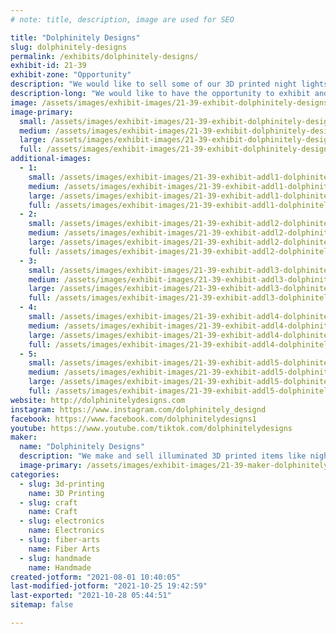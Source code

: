 ```yaml
---
# note: title, description, image are used for SEO

title: "Dolphinitely Designs"
slug: dolphinitely-designs
permalink: /exhibits/dolphinitely-designs/
exhibit-id: 21-39
exhibit-zone: "Opportunity"
description: "We would like to sell some of our 3D printed night lights, light up lanyards, and light up ears.  "
description-long: "We would like to have the opportunity to exhibit and sell our illuminated 3D printed items as well as possibly exhibit us making a hand made tufted rug with our tufting gun if possible. "
image: /assets/images/exhibit-images/21-39-exhibit-dolphinitely-designs-7fc21c30-b1bb-4ed7-9175-d3eecbf0f5ea-large.jpeg
image-primary: 
  small: /assets/images/exhibit-images/21-39-exhibit-dolphinitely-designs-7fc21c30-b1bb-4ed7-9175-d3eecbf0f5ea-small.jpeg
  medium: /assets/images/exhibit-images/21-39-exhibit-dolphinitely-designs-7fc21c30-b1bb-4ed7-9175-d3eecbf0f5ea-medium.jpeg
  large: /assets/images/exhibit-images/21-39-exhibit-dolphinitely-designs-7fc21c30-b1bb-4ed7-9175-d3eecbf0f5ea-large.jpeg
  full: /assets/images/exhibit-images/21-39-exhibit-dolphinitely-designs-7fc21c30-b1bb-4ed7-9175-d3eecbf0f5ea-full.jpeg
additional-images: 
  - 1:
    small: /assets/images/exhibit-images/21-39-exhibit-addl1-dolphinitely-designs-1e798a53-edab-42ef-b208-dbc79b416a28-small.jpeg
    medium: /assets/images/exhibit-images/21-39-exhibit-addl1-dolphinitely-designs-1e798a53-edab-42ef-b208-dbc79b416a28-medium.jpeg
    large: /assets/images/exhibit-images/21-39-exhibit-addl1-dolphinitely-designs-1e798a53-edab-42ef-b208-dbc79b416a28-large.jpeg
    full: /assets/images/exhibit-images/21-39-exhibit-addl1-dolphinitely-designs-1e798a53-edab-42ef-b208-dbc79b416a28-full.jpeg
  - 2:
    small: /assets/images/exhibit-images/21-39-exhibit-addl2-dolphinitely-designs-76f13064-647b-427c-8a57-63ce19b1f9f5-small.jpeg
    medium: /assets/images/exhibit-images/21-39-exhibit-addl2-dolphinitely-designs-76f13064-647b-427c-8a57-63ce19b1f9f5-medium.jpeg
    large: /assets/images/exhibit-images/21-39-exhibit-addl2-dolphinitely-designs-76f13064-647b-427c-8a57-63ce19b1f9f5-large.jpeg
    full: /assets/images/exhibit-images/21-39-exhibit-addl2-dolphinitely-designs-76f13064-647b-427c-8a57-63ce19b1f9f5-full.jpeg
  - 3:
    small: /assets/images/exhibit-images/21-39-exhibit-addl3-dolphinitely-designs-98d41834-bce8-41d7-879d-ce0703d2e44a-small.jpeg
    medium: /assets/images/exhibit-images/21-39-exhibit-addl3-dolphinitely-designs-98d41834-bce8-41d7-879d-ce0703d2e44a-medium.jpeg
    large: /assets/images/exhibit-images/21-39-exhibit-addl3-dolphinitely-designs-98d41834-bce8-41d7-879d-ce0703d2e44a-large.jpeg
    full: /assets/images/exhibit-images/21-39-exhibit-addl3-dolphinitely-designs-98d41834-bce8-41d7-879d-ce0703d2e44a-full.jpeg
  - 4:
    small: /assets/images/exhibit-images/21-39-exhibit-addl4-dolphinitely-designs-a09f41a8-1704-4111-82ee-f26d28dcf51d-small.jpeg
    medium: /assets/images/exhibit-images/21-39-exhibit-addl4-dolphinitely-designs-a09f41a8-1704-4111-82ee-f26d28dcf51d-medium.jpeg
    large: /assets/images/exhibit-images/21-39-exhibit-addl4-dolphinitely-designs-a09f41a8-1704-4111-82ee-f26d28dcf51d-large.jpeg
    full: /assets/images/exhibit-images/21-39-exhibit-addl4-dolphinitely-designs-a09f41a8-1704-4111-82ee-f26d28dcf51d-full.jpeg
  - 5:
    small: /assets/images/exhibit-images/21-39-exhibit-addl5-dolphinitely-designs-b030a897-1508-4257-8483-3d2af29602d5-small.jpeg
    medium: /assets/images/exhibit-images/21-39-exhibit-addl5-dolphinitely-designs-b030a897-1508-4257-8483-3d2af29602d5-medium.jpeg
    large: /assets/images/exhibit-images/21-39-exhibit-addl5-dolphinitely-designs-b030a897-1508-4257-8483-3d2af29602d5-large.jpeg
    full: /assets/images/exhibit-images/21-39-exhibit-addl5-dolphinitely-designs-b030a897-1508-4257-8483-3d2af29602d5-full.jpeg
website: http://dolphinitelydesigns.com
instagram: https://www.instagram.com/dolphinitely_designd
facebook: https://www.facebook.com/dolphinitelydesigns1
youtube: https://www.youtube.com/tiktok.com/dolphinitelydesigns
maker: 
  name: "Dolphinitely Designs"
  description: "We make and sell illuminated 3D printed items like night lights, light up ears, and light up lanyards. We also make handmade tufted rugs and would be interested in possibly making a rug at the event if there&#039;s outlets/electricity to set up. "
  image-primary: /assets/images/exhibit-images/21-39-maker-dolphinitely-designs-0e950626-6e22-4a3c-aeed-ec992d6e120a-medium.jpeg
categories: 
  - slug: 3d-printing
    name: 3D Printing
  - slug: craft
    name: Craft
  - slug: electronics
    name: Electronics
  - slug: fiber-arts
    name: Fiber Arts
  - slug: handmade
    name: Handmade
created-jotform: "2021-08-01 10:40:05"
last-modified-jotform: "2021-10-25 19:42:59"
last-exported: "2021-10-28 05:44:51"
sitemap: false

---
```

